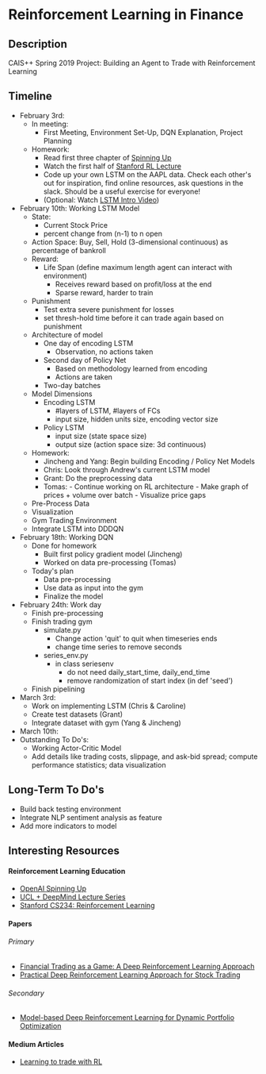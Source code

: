 # Reinforcement Learning in Finance

## Description
CAIS++ Spring 2019 Project: Building an Agent to Trade with Reinforcement Learning

## Timeline
- February 3rd:
  - In meeting:
    - First Meeting, Environment Set-Up, DQN Explanation, Project Planning
  - Homework:
    - Read first three chapter of [Spinning Up](https://spinningup.openai.com/en/latest/)
    - Watch the first half of [Stanford RL Lecture](https://www.youtube.com/watch?v=lvoHnicueoE&t=498s)
    - Code up your own LSTM on the AAPL data. Check each other's out for inspiration, find online resources, ask questions in the slack. Should be a useful exercise for everyone!
    - (Optional: Watch [LSTM Intro Video](https://www.youtube.com/watch?v=WCUNPb-5EYI))
- February 10th: Working LSTM Model
  - State:
    - Current Stock Price
    - percent change from (n-1) to n open
  - Action Space: Buy, Sell, Hold (3-dimensional continuous) as percentage of bankroll
  - Reward:
    - Life Span (define maximum length agent can interact with environment)
      - Receives reward based on profit/loss at the end
      - Sparse reward, harder to train
  - Punishment
      - Test extra severe punishment for losses
      - set thresh-hold time before it can trade again based on punishment
  - Architecture of model
      - One day of encoding LSTM
          - Observation, no actions taken
      - Second day of Policy Net
          - Based on methodology learned from encoding
          - Actions are taken
      - Two-day batches
  - Model Dimensions
      - Encoding LSTM
          - #layers of LSTM, #layers of FCs
          - input size, hidden units size, encoding vector size
      - Policy LSTM
          - input size (state space size)
          - output size (action space size: 3d continuous)
  - Homework:
      - Jincheng and Yang: Begin building Encoding / Policy Net Models
      - Chris: Look through Andrew's current LSTM model
      - Grant: Do the preprocessing data
      - Tomas: - Continue working on RL architecture
               - Make graph of prices + volume over batch
               - Visualize price gaps  
  - Pre-Process Data
  - Visualization
  - Gym Trading Environment
  - Integrate LSTM into DDDQN
- February 18th: Working DQN
  - Done for homework
    - Built first policy gradient model (Jincheng)
    - Worked on data pre-processing (Tomas)
  - Today's plan
    - Data pre-processing
    - Use data as input into the gym
    - Finalize the model
- February 24th: Work day
  - Finish pre-processing
  - Finish trading gym
      - simulate.py
          - Change action 'quit' to quit when timeseries ends
          - change time series to remove seconds
      - series_env.py
          - in class seriesenv
            - do not need daily_start_time, daily_end_time
            - remove randomization of start index (in def 'seed')
  - Finish pipelining
- March 3rd:
  - Work on implementing LSTM (Chris & Caroline)
  - Create test datasets (Grant)
  - Integrate dataset with gym (Yang & Jincheng)
- March 10th:
- Outstanding To Do's:
  - Working Actor-Critic Model
  - Add details like trading costs, slippage, and ask-bid spread; compute performance statistics; data visualization

## Long-Term To Do's
- Build back testing environment
- Integrate NLP sentiment analysis as feature
- Add more indicators to model 

## Interesting Resources

#### Reinforcement Learning Education
- [OpenAI Spinning Up](https://spinningup.openai.com/en/latest/index.html)
- [UCL + DeepMind Lecture Series](https://www.youtube.com/playlist?list=PLqYmG7hTraZDNJre23vqCGIVpfZ_K2RZs&app=desktop)
- [Stanford CS234: Reinforcement Learning](http://web.stanford.edu/class/cs234/CS234Win2018/index.html)

#### Papers
###### Primary
- [Financial Trading as a Game: A Deep Reinforcement Learning Approach](https://arxiv.org/abs/1807.02787)
- [Practical Deep Reinforcement Learning Approach for Stock Trading](https://arxiv.org/pdf/1811.07522.pdf)

###### Secondary
- [Model-based Deep Reinforcement Learning for Dynamic Portfolio Optimization](https://arxiv.org/pdf/1901.08740.pdf)

#### Medium Articles
- [Learning to trade with RL](https://medium.com/@andytwigg/learning-to-trade-with-deep-rl-666ed6bbd921)
